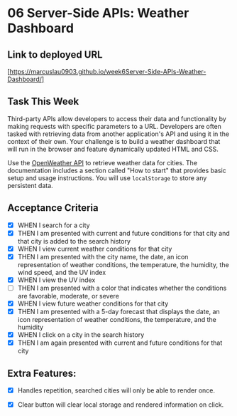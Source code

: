 # 06 Server-Side APIs: Weather Dashboard

## Link to deployed URL
[https://marcuslau0903.github.io/week6Server-Side-APIs-Weather-Dashboard/]


## Task This Week

Third-party APIs allow developers to access their data and functionality by making requests with specific parameters to a URL. Developers are often tasked with retrieving data from another application's API and using it in the context of their own. Your challenge is to build a weather dashboard that will run in the browser and feature dynamically updated HTML and CSS.

Use the [OpenWeather API](https://openweathermap.org/api) to retrieve weather data for cities. The documentation includes a section called "How to start" that provides basic setup and usage instructions. You will use `localStorage` to store any persistent data.

## Acceptance Criteria

- [x] WHEN I search for a city
- [x] THEN I am presented with current and future conditions for that city and that city is added to the search history
- [x] WHEN I view current weather conditions for that city
- [x] THEN I am presented with the city name, the date, an icon representation of weather conditions, the temperature, the humidity, the wind speed, and the UV index
- [x] WHEN I view the UV index
- [ ] THEN I am presented with a color that indicates whether the conditions are favorable, moderate, or severe
- [x] WHEN I view future weather conditions for that city
- [x] THEN I am presented with a 5-day forecast that displays the date, an icon representation of weather conditions, the temperature, and the humidity
- [x] WHEN I click on a city in the search history
- [x] THEN I am again presented with current and future conditions for that city

## Extra Features:
- [x] Handles repetition, searched cities will only be able to render once.
- [x] Clear button will clear local storage and rendered information on click.

